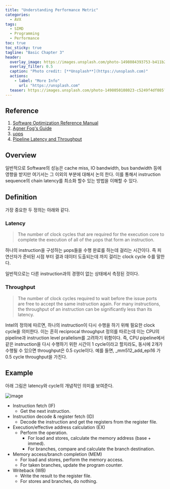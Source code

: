 ```yaml
---
title: "Understanding Performance Metric"
categories:
  - AVX
tags:
  - SIMD
  - Programming
  - Performance
toc: true
toc_sticky: true
tagline: "Basic Chapter 3"
header:
  overlay_image: https://images.unsplash.com/photo-1498084393753-b411b2d26b34?ixlib=rb-4.0.3&ixid=MnwxMjA3fDB8MHxwaG90by1wYWdlfHx8fGVufDB8fHx8&auto=format&fit=crop&w=1632&q=80
  overlay_filter: 0.5
  caption: "Photo credit: [**Unsplash**](https://unsplash.com)"
  actions:
    - label: "More Info"
      url: "https://unsplash.com"
  teaser: https://images.unsplash.com/photo-1498050108023-c5249f4df085?ixlib=rb-4.0.3&ixid=MnwxMjA3fDB8MHxwaG90by1wYWdlfHx8fGVufDB8fHx8&auto=format&fit=crop&w=1172&q=80
---
```


## Reference
1. [Software Optimization Reference Manual](https://www.intel.com/content/www/us/en/developer/articles/technical/intel-sdm.html#optimization)
2. [Agner Fog's Guide](https://www.agner.org/optimize/)
3. [μops](https://uops.info/background.html)
4. [Pipeline Latency and Throughput](https://mediaspace.illinois.edu/media/t/1_j92uv9l2)

## Overview 

일반적으로 Software의 성능은 cache miss, IO bandwidth, bus bandwidth 등에 영향을 받지만 여기서는 그 이외의 부분에 대해서 논의 한다. 
이를 통해서 instruction sequence의 chain latency를 최소화 할수 있는 방법을 이해할 수 있다.

## Definition

가장 중요한 두 정의는 아래와 같다. 

### Latency

> The number of clock cycles that are required for the execution core to complete the execution of all of the μops that form an instruction.


하나의 instruction을 구성하는 μops들을 수행 완료를 하는데 걸리는 시간이다. 즉 피연산자가 준비된 시점 부터 결과 데이터 도출되는데 까지 걸리는 clock cycle 수를 말한다. 

일반적으로는 다른 instruction과의 경쟁이 없는 상태에서 측정된 것이다. 


### Throughput

> The number of clock cycles required to wait before the issue ports are free to accept the same instruction again. For many instructions, the throughput of an instruction can be significantly less than its latency.

Intel의 정의에 따르면, 하나의 instruction이 다시 수행을 하기 위해 필요한 clock cycle을 의미한다. 이는 흔히 reciprocal throughput 정의를 따르는데 이는 CPU의 pipeline과 instruction level prallelism를 고려하기 위함이다. 
즉, CPU pipeline에서 같은 instruction을 다시 수행하기 위한 시간이 1 cycle이라고 할지라도, 동시에 2개가 수행될 수 있으면 throughput은 0.5 cycle이다.
예를 들면, _mm512_add_epi16 가 0.5 cycle throughput을 가진다. 


## Example

아래 그림은 latency와 cycle의 개념적인 의미를 보여준다. 

![image](https://user-images.githubusercontent.com/2586880/203658732-b7c12a92-fcb2-402b-8d56-4145b6bd7783.png)


* Instruction fetch (IF)
    * Get the next instruction.
* Instruction decode & register fetch (ID)
    * Decode the instruction and get the registers from the register file.
* Execution/effective address calculation (EX)
    * Perform the operation.
        * For load and stores, calculate the memory address (base + immed).
        * For branches, compare and calculate the branch destination.
* Memory access/branch completion (MEM)
    * For load and stores, perform the memory access.
    * For taken branches, update the program counter.
* Writeback (WB)
    * Write the result to the register file.
    * For stores and branches, do nothing.


